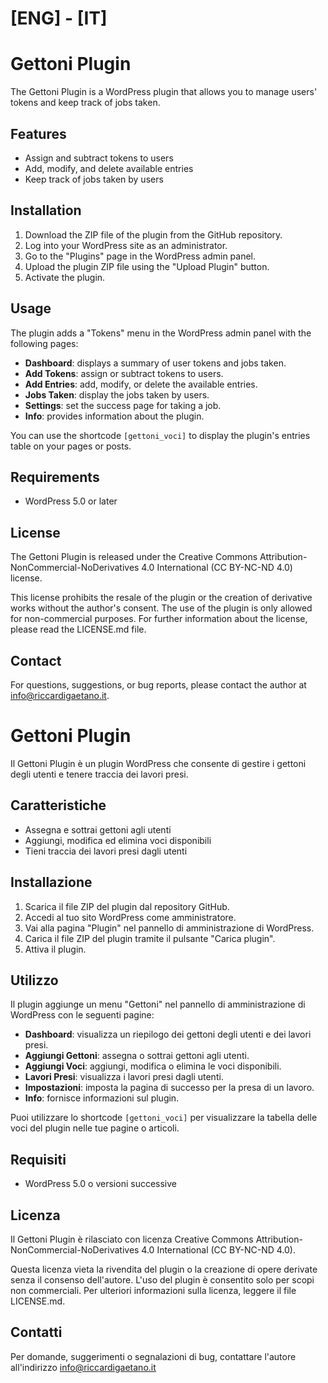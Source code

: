 
# [ENG] - [IT]


# Gettoni Plugin

The Gettoni Plugin is a WordPress plugin that allows you to manage users' tokens and keep track of jobs taken.

## Features

- Assign and subtract tokens to users
- Add, modify, and delete available entries
- Keep track of jobs taken by users

## Installation

1. Download the ZIP file of the plugin from the GitHub repository.
2. Log into your WordPress site as an administrator.
3. Go to the "Plugins" page in the WordPress admin panel.
4. Upload the plugin ZIP file using the "Upload Plugin" button.
5. Activate the plugin.

## Usage

The plugin adds a "Tokens" menu in the WordPress admin panel with the following pages:

- **Dashboard**: displays a summary of user tokens and jobs taken.
- **Add Tokens**: assign or subtract tokens to users.
- **Add Entries**: add, modify, or delete the available entries.
- **Jobs Taken**: display the jobs taken by users.
- **Settings**: set the success page for taking a job.
- **Info**: provides information about the plugin.

You can use the shortcode `[gettoni_voci]` to display the plugin's entries table on your pages or posts.

## Requirements

- WordPress 5.0 or later

## License

The Gettoni Plugin is released under the Creative Commons Attribution-NonCommercial-NoDerivatives 4.0 International (CC BY-NC-ND 4.0) license.

This license prohibits the resale of the plugin or the creation of derivative works without the author's consent. The use of the plugin is only allowed for non-commercial purposes. For further information about the license, please read the LICENSE.md file.

## Contact

For questions, suggestions, or bug reports, please contact the author at info@riccardigaetano.it.

## 


# Gettoni Plugin

Il Gettoni Plugin è un plugin WordPress che consente di gestire i gettoni degli utenti e tenere traccia dei lavori presi.

## Caratteristiche

- Assegna e sottrai gettoni agli utenti
- Aggiungi, modifica ed elimina voci disponibili
- Tieni traccia dei lavori presi dagli utenti

## Installazione

1. Scarica il file ZIP del plugin dal repository GitHub.
2. Accedi al tuo sito WordPress come amministratore.
3. Vai alla pagina "Plugin" nel pannello di amministrazione di WordPress.
4. Carica il file ZIP del plugin tramite il pulsante "Carica plugin".
5. Attiva il plugin.

## Utilizzo

Il plugin aggiunge un menu "Gettoni" nel pannello di amministrazione di WordPress con le seguenti pagine:

- **Dashboard**: visualizza un riepilogo dei gettoni degli utenti e dei lavori presi.
- **Aggiungi Gettoni**: assegna o sottrai gettoni agli utenti.
- **Aggiungi Voci**: aggiungi, modifica o elimina le voci disponibili.
- **Lavori Presi**: visualizza i lavori presi dagli utenti.
- **Impostazioni**: imposta la pagina di successo per la presa di un lavoro.
- **Info**: fornisce informazioni sul plugin.

Puoi utilizzare lo shortcode `[gettoni_voci]` per visualizzare la tabella delle voci del plugin nelle tue pagine o articoli.

## Requisiti

- WordPress 5.0 o versioni successive

## Licenza

Il Gettoni Plugin è rilasciato con licenza Creative Commons Attribution-NonCommercial-NoDerivatives 4.0 International (CC BY-NC-ND 4.0).

Questa licenza vieta la rivendita del plugin o la creazione di opere derivate senza il consenso dell'autore. L'uso del plugin è consentito solo per scopi non commerciali. Per ulteriori informazioni sulla licenza, leggere il file LICENSE.md.

## Contatti

Per domande, suggerimenti o segnalazioni di bug, contattare l'autore all'indirizzo info@riccardigaetano.it



